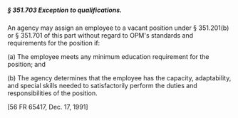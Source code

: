 ##### § 351.703 Exception to qualifications. #####

An agency may assign an employee to a vacant position under § 351.201(b) or § 351.701 of this part without regard to OPM's standards and requirements for the position if:

(a) The employee meets any minimum education requirement for the position; and

(b) The agency determines that the employee has the capacity, adaptability, and special skills needed to satisfactorily perform the duties and responsibilities of the position.

[56 FR 65417, Dec. 17, 1991]